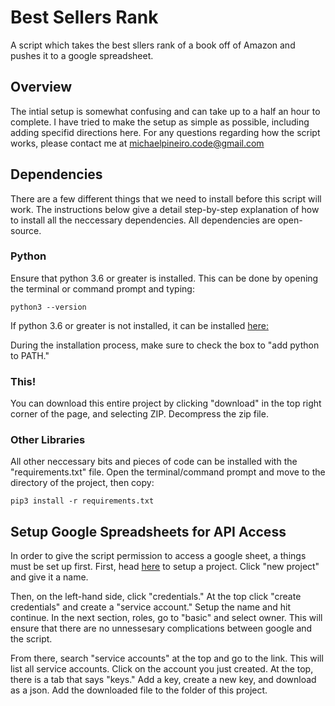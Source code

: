 # Best Sellers Rank
A script which takes the best sllers rank of a book off of Amazon and pushes it to a google spreadsheet.

## Overview
The intial setup is somewhat confusing and can take up to a half an hour to complete. I have tried to make the setup as simple as possible, including adding specifid directions here. For any questions regarding how the script works, please contact me at michaelpineiro.code@gmail.com

## Dependencies
There are a few different things that we need to install before this script will work. The instructions below give a detail step-by-step explanation of how to install all the neccessary dependencies. All dependencies are open-source.

### Python
Ensure that python 3.6 or greater is installed. This can be done by opening the terminal or command prompt and typing:
```
python3 --version
```
If python 3.6 or greater is not installed, it can be installed [here:](https://www.python.org/downloads/)

During the installation process, make sure to check the box to "add python to PATH."

### This!
You can download this entire project by clicking "download" in the top right corner of the page, and selecting ZIP. Decompress the zip file.

### Other Libraries
All other neccessary bits and pieces of code can be installed with the "requirements.txt" file. Open the terminal/command prompt and move to the directory of the project, then copy:
```
pip3 install -r requirements.txt
```

## Setup Google Spreadsheets for API Access
In order to give the script permission to access a google sheet, a things must be set up first. First, head [here](https://www.google.com/url?sa=t&rct=j&q=&esrc=s&source=web&cd=&cad=rja&uact=8&ved=2ahUKEwjEy_Dx76TyAhVJop4KHVxZAYwQFnoECAUQAw&url=https%3A%2F%2Fconsole.developers.google.com%2F&usg=AOvVaw39ieEDI7pzBj4NtuzqS57M) to setup a project. Click "new project" and give it a name.

Then, on the left-hand side, click "credentials." At the top click "create credentials" and create a "service account." Setup the name and hit continue. In the next section, roles, go to "basic" and select owner. This will ensure that there are no unnessesary complications between google and the script.

From there, search "service accounts" at the top and go to the link. This will list all service accounts. Click on the account you just created. At the top, there is a tab that says "keys." Add a key, create a new key, and download as a json. Add the downloaded file to the folder of this project.

